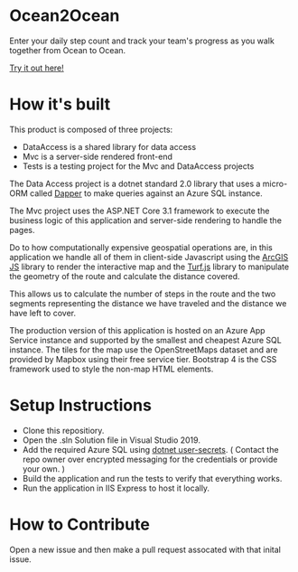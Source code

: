 # Ocean2Ocean
Enter your daily step count and track your team's progress as you walk together from Ocean to Ocean.

[Try it out here!](https://ocean2ocean.azurewebsites.net/KCIT)

# How it's built
This product is composed of three projects:
* DataAccess is a shared library for data access
* Mvc is a server-side rendered front-end
* Tests is a testing project for the Mvc and DataAccess projects

The Data Access project is a dotnet standard 2.0 library that uses a micro-ORM called [Dapper](https://github.com/StackExchange/Dapper) to make queries against an Azure SQL instance.

The Mvc project uses the ASP.NET Core 3.1 framework to execute the business logic of this application and server-side rendering to handle the pages.

Do to how computationally expensive geospatial operations are, in this application we handle all of them in client-side Javascript using the [ArcGIS JS](https://developers.arcgis.com/javascript/) library to render the interactive map and the [Turf.js](https://turfjs.org/) library to manipulate the geometry of the route and calculate the distance covered.

This allows us to calculate the number of steps in the route and the two segments representing the distance we have traveled and the distance we have left to cover.

The production version of this application is hosted on an Azure App Service instance and supported by the smallest and cheapest Azure SQL instance. The tiles for the map use the OpenStreetMaps dataset and are provided by Mapbox using their free service tier. Bootstrap 4 is the CSS framework used to style the non-map HTML elements.

# Setup Instructions
* Clone this repositiory.
* Open the .sln Solution file in Visual Studio 2019.
* Add the required Azure SQL using [dotnet user-secrets](https://docs.microsoft.com/en-us/aspnet/core/security/app-secrets?view=aspnetcore-3.1&tabs=windows). ( Contact the repo owner over encrypted messaging for the credentials or provide your own. )
* Build the application and run the tests to verify that everything works.
* Run the application in IIS Express to host it locally.

 # How to Contribute
 Open a new issue and then make a pull request assocated with that inital issue.
